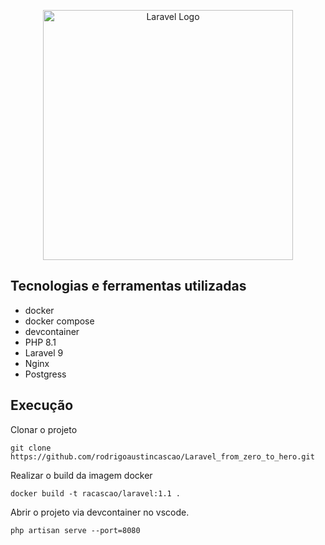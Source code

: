 <p align="center"><a href="https://laravel.com" target="_blank"><img src="https://raw.githubusercontent.com/laravel/art/master/logo-lockup/5%20SVG/2%20CMYK/1%20Full%20Color/laravel-logolockup-cmyk-red.svg" width="400" alt="Laravel Logo"></a></p>

## Tecnologias e ferramentas utilizadas
- docker
- docker compose
- devcontainer
- PHP 8.1
- Laravel 9
- Nginx
- Postgress

## Execução

Clonar o projeto
```
git clone https://github.com/rodrigoaustincascao/Laravel_from_zero_to_hero.git
```

Realizar o build da imagem docker
```
docker build -t racascao/laravel:1.1 .
```

Abrir o projeto via devcontainer no vscode.

```
php artisan serve --port=8080
```

